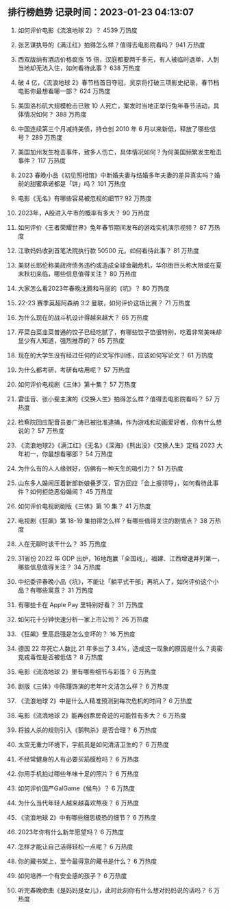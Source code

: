 
## 排行榜趋势 记录时间：2023-01-23 04:13:07
  
  1. 如何评价电影《流浪地球 2》？ 4539 万热度
    
  2. 张艺谋执导的《满江红》拍得怎么样？值得去电影院看吗？ 941 万热度
    
  3. 西双版纳有酒店价格疯涨 15 倍，汉庭都要两千多元，有人被临时退单，人到当地却无法入住，如何看待此事？ 638 万热度
    
  4. 破 4 亿，《流浪地球 2》春节档首日夺冠，吴京将打破三项影史纪录，春节档电影你最想看哪一部？ 624 万热度
    
  5. 美国洛杉矶大规模枪击已致 10 人死亡，案发时当地正举行兔年春节活动，具体情况如何？ 388 万热度
    
  6. 中国连续第三个月减持美债，持仓创 2010 年 6 月以来新低，释放了哪些信号？ 289 万热度
    
  7. 美国加州发生枪击事件，致多人伤亡，具体情况如何？为何美国频繁发生枪击事件？ 117 万热度
    
  8. 2023 春晚小品《初见照相馆》中新婚夫妻与结婚多年夫妻的差异真实吗？婚前的甜蜜承诺都是「饼」吗？ 101 万热度
    
  9. 电影《无名》有哪些容易被忽视的细节? 92 万热度
    
  10. 2023年，A股进入牛市的概率有多大？ 90 万热度
    
  11. 如何评价《王者荣耀世界》兔年春节期间发布的游戏实机演示视频？ 87 万热度
    
  12. 江歌妈妈收到首笔法院执行款 50500 元，如何看待此事？ 81 万热度
    
  13. 美财长耶伦称美政府债务违约或造成全球金融危机，华尔街巨头称大限或在夏末秋初来临，哪些信息值得关注？ 80 万热度
    
  14. 大家怎么看2023年春晚沈腾和马丽的《坑》？ 80 万热度
    
  15. 22-23 赛季英超阿森纳 3:2 曼联，如何评价这场比赛？ 71 万热度
    
  16. 为什么现在的战斗机设计得越来越大？ 65 万热度
    
  17. 芹菜白菜韭菜普通的饺子已经吃腻了，有哪些饺子馅很特别，吃着非常美味却显少有人知道，强烈推荐的？ 65 万热度
    
  18. 现在的大学生没有经过任何的论文写作训练，应该如何写论文？ 61 万热度
    
  19. 为什么都考研，考研有啥用呢？ 57 万热度
    
  20. 如何评价电视剧《三体》第十集？ 57 万热度
    
  21. 雷佳音、张小斐主演的《交换人生》拍得怎么样？值得去电影院看吗？ 57 万热度
    
  22. 检察院回应配音员姜广涛已被批准逮捕，作为游戏和动画爱好者，你有什么想说的？ 57 万热度
    
  23. 《流浪地球2》《满江红》《无名》《深海》《熊出没》《交换人生》定档 2023 大年初一，你最想看哪部？ 54 万热度
    
  24. 为什么有的人人缘很好，仿佛有一种天生的吸引力？ 51 万热度
    
  25. 山东多人婚闹压着新郎新娘叠罗汉，官方回应「会上报领导」，如何看待此事件？如何拒绝恶俗婚闹？ 45 万热度
    
  26. 如何评价电视剧剧版《三体》第 10 集？ 41 万热度
    
  27. 电视剧《狂飙》第 18-19  集拍得怎么样？有哪些值得关注的剧情点？ 38 万热度
    
  28. 人在无聊时该干什么？ 35 万热度
    
  29. 31省份 2022 年 GDP 出炉，16地跑赢「全国线」，福建、江西增速并列第一，哪些信息值得关注？ 34 万热度
    
  30. 中纪委评春晚小品《坑》，不能让「躺平式干部」再坑人了，如何评价这个小品？有哪些寓意？ 31 万热度
    
  31. 有哪些卡在 Apple Pay 里特别好看？ 31 万热度
    
  32. 如何花十分钟快速分析一家上市公司？ 26 万热度
    
  33. 《狂飙》里高启强是怎么变坏的？ 16 万热度
    
  34. 德国 22 年死亡人数比 21 年多出了 3.4%，造成这一现象的原因是什么？奥密克戎毒性是否被低估？ 8 万热度
    
  35. 电影《流浪地球 2》里有哪些细节与彩蛋？ 6 万热度
    
  36. 剧版《三体》中陈瑾饰演的老年叶文洁怎么样？ 6 万热度
    
  37. 《流浪地球 2》中是什么人精准预测到每次危机的时间？ 6 万热度
    
  38. 电影《流浪地球 2》能再创票房奇迹的可能性有多大？ 6 万热度
    
  39. 将狼人杀的规则引入《鹅鸭杀》是否合理？ 6 万热度
    
  40. 太空无重力环境下，宇航员是如何清洁卫生的？ 6 万热度
    
  41. 不经常健身的人有必要买筋膜枪吗？ 6 万热度
    
  42. 你用手机拍过哪些年味十足的照片？ 6 万热度
    
  43. 如何评价国产GalGame《候鸟》？ 6 万热度
    
  44. 为什么当代年轻人越来越喜欢熬夜？ 6 万热度
    
  45. 《流浪地球 2》中有哪些细思极恐的细节？ 6 万热度
    
  46. 2023年你有什么新年愿望吗？ 6 万热度
    
  47. 怎样才能让自己活得轻松一点呢？ 6 万热度
    
  48. 你的藏书架上，至今最得意的藏书是什么？ 6 万热度
    
  49. 如何培养一个有安全感的孩子？ 6 万热度
    
  50. 听完春晚歌曲《是妈妈是女儿》，此时此刻你有什么想对妈妈说的话吗？ 6 万热度
    